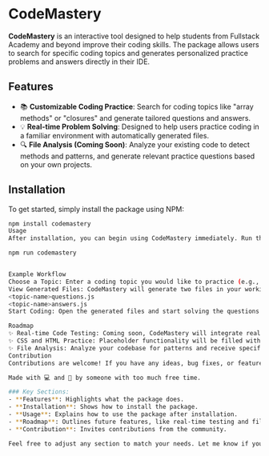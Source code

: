 # CodeMastery

**CodeMastery** is an interactive tool designed to help students from Fullstack Academy and beyond improve their coding skills. The package allows users to search for specific coding topics and generates personalized practice problems and answers directly in their IDE. 

## Features

- 📚 **Customizable Coding Practice**: Search for coding topics like "array methods" or "closures" and generate tailored questions and answers.
- 💡 **Real-time Problem Solving**: Designed to help users practice coding in a familiar environment with automatically generated files.
- 🔍 **File Analysis (Coming Soon)**: Analyze your existing code to detect methods and patterns, and generate relevant practice questions based on your own projects.

## Installation

To get started, simply install the package using NPM:

```bash
npm install codemastery
Usage
After installation, you can begin using CodeMastery immediately. Run the following command to start generating coding problems:

npm run codemastery


Example Workflow
Choose a Topic: Enter a coding topic you would like to practice (e.g., arrays, promises, flexbox).
View Generated Files: CodeMastery will generate two files in your working directory:
<topic-name>questions.js
<topic-name>answers.js
Start Coding: Open the generated files and start solving the questions in your preferred IDE!

Roadmap
✨ Real-time Code Testing: Coming soon, CodeMastery will integrate real-time code testing for JavaScript.
✨ CSS and HTML Practice: Placeholder functionality will be filled with CSS/HTML practice questions and solutions.
✨ File Analysis: Analyze your codebase for patterns and receive specific practice problems based on the methods and techniques used.
Contribution
Contributions are welcome! If you have any ideas, bug fixes, or feature requests, feel free to submit a pull request or open an issue.

Made with 💻 and 🧠 by someone with too much free time.

### Key Sections:
- **Features**: Highlights what the package does.
- **Installation**: Shows how to install the package.
- **Usage**: Explains how to use the package after installation.
- **Roadmap**: Outlines future features, like real-time testing and file analysis.
- **Contribution**: Invites contributions from the community.

Feel free to adjust any section to match your needs. Let me know if you'd like to make any changes!